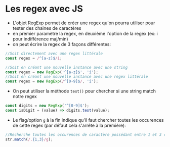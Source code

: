 # Les regex avec JS

- L'objet RegExp permet de créer une regex qu'on pourra utiliser pour tester des chaines de caractères
- en premier paramètre la regex, en deuxième l'option de la regex (ex: i pour indifférence maj/min)
- on peut écrire la regex de 3 façons différentes:
```js
//Soit directement avec une regex littérale
const regex = /^[a-z]$/i;

//Soit en créant une nouvelle instance avec une string
const regex = new RegExp('^[a-z]$', 'i');
//Soit en créant une nouvelle instance avec une regex littérale
const regex = new RegExp(/^[0-9]$/, 'i');
```

+ On peut utiliser la méthode ``test()`` pour chercher si une string match notre regex
```js
const digits = new RegExp('^[0-9]$');
const isDigit = (value) => digits.test(value);
``` 

+ Le flag/option ``g`` à la fin indique qu'il faut chercher toutes les occurences de cette regex (par défaut cela s'arrête à la première):
```js
//Recherche toutes les occurences de caractère possédant entre 1 et 3 caractères
str.match(/.{1,3}/g);
```